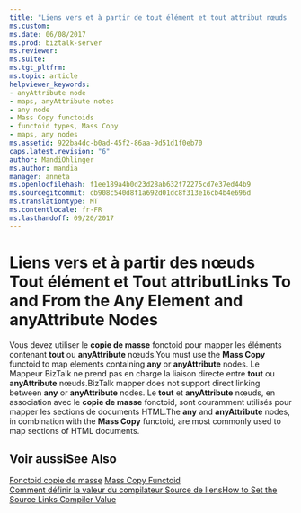 ```yaml
---
title: "Liens vers et à partir de tout élément et tout attribut nœuds | Documents Microsoft"
ms.custom: 
ms.date: 06/08/2017
ms.prod: biztalk-server
ms.reviewer: 
ms.suite: 
ms.tgt_pltfrm: 
ms.topic: article
helpviewer_keywords:
- anyAttribute node
- maps, anyAttribute notes
- any node
- Mass Copy functoids
- functoid types, Mass Copy
- maps, any nodes
ms.assetid: 922ba4dc-b0ad-45f2-86aa-9d51d1f0eb70
caps.latest.revision: "6"
author: MandiOhlinger
ms.author: mandia
manager: anneta
ms.openlocfilehash: f1ee189a4b0d23d28ab632f72275cd7e37ed44b9
ms.sourcegitcommit: cb908c540d8f1a692d01dc8f313e16cb4b4e696d
ms.translationtype: MT
ms.contentlocale: fr-FR
ms.lasthandoff: 09/20/2017
---
```

# <a name="links-to-and-from-the-any-element-and-anyattribute-nodes"></a><span data-ttu-id="ab7b2-102">Liens vers et à partir des nœuds Tout élément et Tout attribut</span><span class="sxs-lookup"><span data-stu-id="ab7b2-102">Links To and From the Any Element and anyAttribute Nodes</span></span>
<span data-ttu-id="ab7b2-103">Vous devez utiliser le **copie de masse** fonctoid pour mapper les éléments contenant **tout** ou **anyAttribute** nœuds.</span><span class="sxs-lookup"><span data-stu-id="ab7b2-103">You must use the **Mass Copy** functoid to map elements containing **any** or **anyAttribute** nodes.</span></span> <span data-ttu-id="ab7b2-104">Le Mappeur BizTalk ne prend pas en charge la liaison directe entre **tout** ou **anyAttribute** nœuds.</span><span class="sxs-lookup"><span data-stu-id="ab7b2-104">BizTalk mapper does not support direct linking between **any** or **anyAttribute** nodes.</span></span> <span data-ttu-id="ab7b2-105">Le **tout** et **anyAttribute** nœuds, en association avec le **copie de masse** fonctoid, sont couramment utilisés pour mapper les sections de documents HTML.</span><span class="sxs-lookup"><span data-stu-id="ab7b2-105">The **any** and **anyAttribute** nodes, in combination with the **Mass Copy** functoid, are most commonly used to map sections of HTML documents.</span></span>  
  
## <a name="see-also"></a><span data-ttu-id="ab7b2-106">Voir aussi</span><span class="sxs-lookup"><span data-stu-id="ab7b2-106">See Also</span></span>  
 <span data-ttu-id="ab7b2-107">[Fonctoid copie de masse](../core/mass-copy-functoid.md) </span><span class="sxs-lookup"><span data-stu-id="ab7b2-107">[Mass Copy Functoid](../core/mass-copy-functoid.md) </span></span>  
 [<span data-ttu-id="ab7b2-108">Comment définir la valeur du compilateur Source de liens</span><span class="sxs-lookup"><span data-stu-id="ab7b2-108">How to Set the Source Links Compiler Value</span></span>](../core/how-to-set-the-source-links-compiler-value.md)